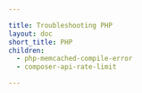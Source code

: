 ```yaml
---

title: Troubleshooting PHP
layout: doc
short_title: PHP
children:
  - php-memcached-compile-error
  - composer-api-rate-limit

---
```

